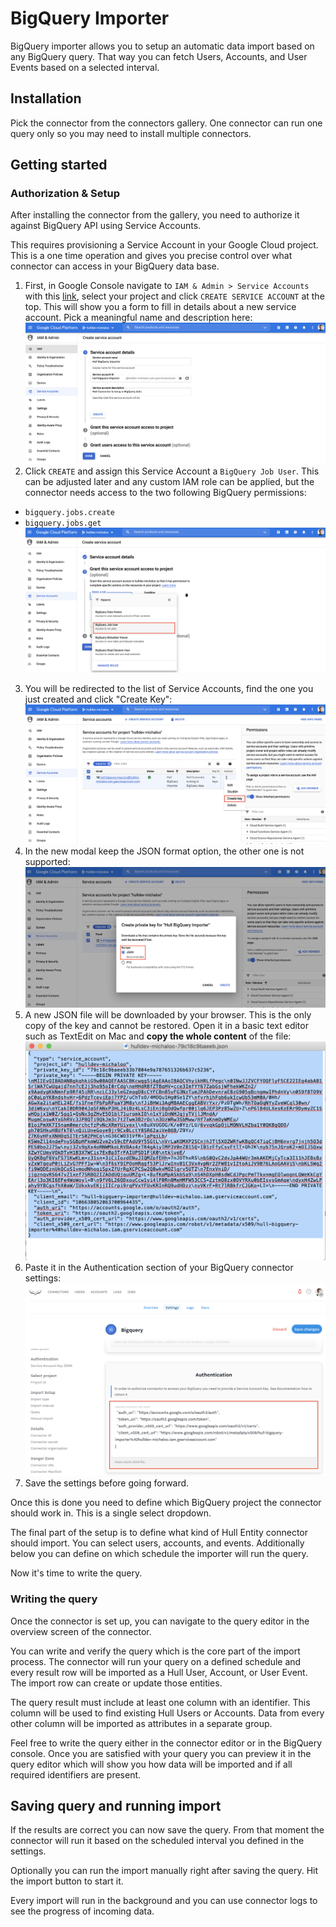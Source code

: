 # BigQuery Importer

BigQuery importer allows you to setup an automatic data import based on any BigQuery query. That way you can fetch Users, Accounts, and User Events based on a selected interval.

## Installation

Pick the connector from the connectors gallery. One connector can run one query only so you may need to install multiple connectors.

## Getting started

### Authorization & Setup

After installing the connector from the gallery, you need to authorize it against BigQuery API using Service Accounts.

This requires provisioning a Service Account in your Google Cloud project. This is a one time operation and gives you precise control over what connector can access in your BigQuery data base.

1. First, in Google Console navigate to `IAM & Admin > Service Accounts` with this [link](https://console.cloud.google.com/iam-admin/serviceaccounts), select your project and click `CREATE SERVICE ACCOUNT` at the top. This will show you a form to fill in details about a new service account. Pick a meaningful name and description here:
  ![Create Service Account Form](./docs/hull-bigquery-create-service-account-1.png)
2. Click `CREATE` and assign this Service Account a `BigQuery Job User`. This can be adjusted later and any custom IAM role can be applied, but the connector needs access to the two following BigQuery permissions:
  - `bigquery.jobs.create`
  - `bigquery.jobs.get`
  ![Create Service Account Form](./docs/hull-bigquery-create-service-account-2.png)
3. You will be redirected to the list of Service Accounts, find the one you just created and click "Create Key":
  ![Create Service Account Form](./docs/hull-bigquery-create-service-account-3.png)
4. In the new modal keep the JSON format option, the other one is not supported:
  ![Create Service Account Form](./docs/hull-bigquery-create-service-account-4.png)
5. A new JSON file will be downloaded by your browser. This is the only copy of the key and cannot be restored. Open it in a basic text editor such as TextEdit on Mac and **copy the whole content** of the file:
  ![Create Service Account Form](./docs/hull-bigquery-create-service-account-5.png)
6. Paste it in the Authentication section of your BigQuery connector settings:
  ![Create Service Account Form](./docs/hull-bigquery-create-service-account-6.png)
7. Save the settings before going forward.

Once this is done you need to define which BigQuery project the connector should work in. This is a single select dropdown.

The final part of the setup is to define what kind of Hull Entity connector should import. You can select users, accounts, and events. Additionally below you can define on which schedule the importer will run the query.

Now it's time to write the query.

### Writing the query

Once the connector is set up, you can navigate to the query editor in the overview screen of the connector.

You can write and verify the query which is the core part of the import process. The connector will run your query on a defined schedule and every result row will be imported as a Hull User, Account, or User Event. The import row can create or update those entities.

The query result must include at least one column with an identifier. This column will be used to find existing Hull Users or Accounts. Data from every other column will be imported as attributes in a separate group.

Feel free to write the query either in the connector editor or in the BigQuery console. Once you are satisfied with your query you can preview it in the query editor which will show you how data will be imported and if all required identifiers are present.

## Saving query and running import

If the results are correct you can now save the query.
From that moment the connector will run it based on the scheduled interval you defined in the settings.

Optionally you can run the import manually right after saving the query. Hit the import button to start it.

Every import will run in the background and you can use connector logs to see the progress of incoming data.
